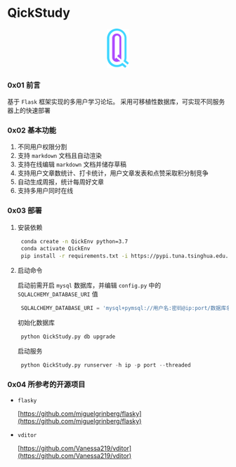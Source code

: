 # QickStudy
<div align="center"><img src='/img/logo.svg' width="50px"></div>

### 0x01 前言

基于 `Flask` 框架实现的多用户学习论坛。
采用可移植性数据库，可实现不同服务器上的快速部署

### 0x02 基本功能

1. 不同用户权限分割
2. 支持 `markdown` 文档且自动渲染
3. 支持在线编辑 `markdown` 文档并储存草稿
4. 支持用户文章数统计、打卡统计，用户文章发表和点赞采取积分制竞争
5. 自动生成周报，统计每周好文章
6. 支持多用户同时在线

### 0x03 部署

1. 安装依赖
   ```bash
    conda create -n QickEnv python=3.7
    conda activate QickEnv
    pip install -r requirements.txt -i https://pypi.tuna.tsinghua.edu.cn/simple
   ```

2. 启动命令
   
   启动前需开启 `mysql` 数据库，并编辑 `config.py` 中的 `SQLALCHEMY_DATABASE_URI` 值
   ```python
    SQLALCHEMY_DATABASE_URI = 'mysql+pymsql://用户名:密码@ip:port/数据库名'
   ```
   初始化数据库
   ```python
    python QickStudy.py db upgrade
   ```
   启动服务
   ```python
    python QickStudy.py runserver -h ip -p port --threaded
   ```

### 0x04 所参考的开源项目

+ `flasky`
  
   [https://github.com/miguelgrinberg/flasky](https://github.com/miguelgrinberg/flasky)

+ `vditor`

   [https://github.com/Vanessa219/vditor](https://github.com/Vanessa219/vditor)